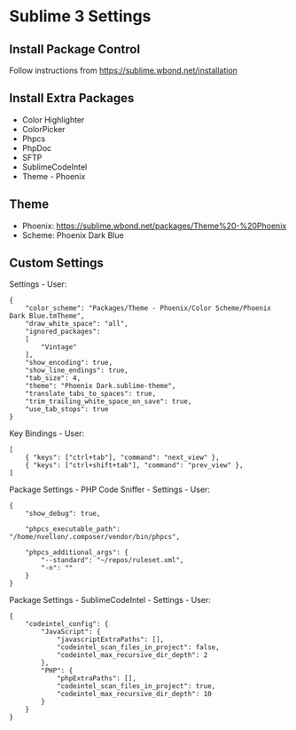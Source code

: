 Sublime 3 Settings
==================


Install Package Control
-----------------------

Follow instructions from https://sublime.wbond.net/installation


Install Extra Packages
----------------------

- Color Highlighter
- ColorPicker
- Phpcs
- PhpDoc
- SFTP
- SublimeCodeIntel
- Theme - Phoenix


Theme
-----

- Phoenix: https://sublime.wbond.net/packages/Theme%20-%20Phoenix
- Scheme: Phoenix Dark Blue


Custom Settings
---------------

Settings - User:

    {
        "color_scheme": "Packages/Theme - Phoenix/Color Scheme/Phoenix Dark Blue.tmTheme",
        "draw_white_space": "all",
        "ignored_packages":
        [
            "Vintage"
        ],
        "show_encoding": true,
        "show_line_endings": true,
        "tab_size": 4,
        "theme": "Phoenix Dark.sublime-theme",
        "translate_tabs_to_spaces": true,
        "trim_trailing_white_space_on_save": true,
        "use_tab_stops": true
    }

Key Bindings - User:

    [
        { "keys": ["ctrl+tab"], "command": "next_view" },
        { "keys": ["ctrl+shift+tab"], "command": "prev_view" },
    ]

Package Settings - PHP Code Sniffer - Settings - User:

    {
        "show_debug": true,

        "phpcs_executable_path": "/home/nvellon/.composer/vendor/bin/phpcs",

        "phpcs_additional_args": {
            "--standard": "~/repos/ruleset.xml",
            "-n": ""
        }
    }

Package Settings - SublimeCodeIntel - Settings - User:

    {
        "codeintel_config": {
            "JavaScript": {
                "javascriptExtraPaths": [],
                "codeintel_scan_files_in_project": false,
                "codeintel_max_recursive_dir_depth": 2
            },
            "PHP": {
                "phpExtraPaths": [],
                "codeintel_scan_files_in_project": true,
                "codeintel_max_recursive_dir_depth": 10
            }
        }
    }